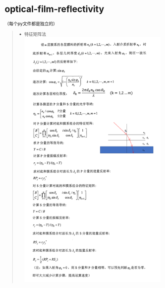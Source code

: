 # optical-film-reflectivity
（每个py文件都是独立的）
>* 特征矩阵法
![](https://raw.githubusercontent.com/suhongda/optical-film-reflectivity/master/%E4%BB%8B%E7%BB%8D.png) 
